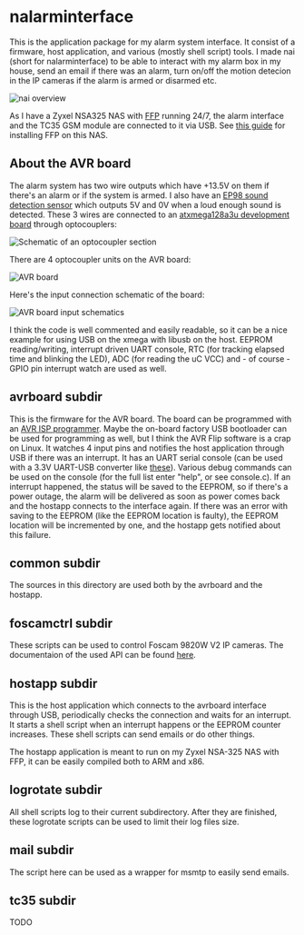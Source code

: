 nalarminterface
===============

This is the application package for my alarm system interface. It consist of a firmware, host application, and various (mostly shell script) tools. I made nai (short for nalarminterface) to be able to interact with my alarm box in my house, send an email if there was an alarm, turn on/off the motion detecion in the IP cameras if the alarm is armed or disarmed etc.

![nai overview](https://raw.github.com/nonoo/nalarminterface/master/contrib/systemoverview.png)

As I have a Zyxel NSA325 NAS with [FFP](http://zyxel.nas-central.org/wiki/FFP_as_zypkg) running 24/7, the alarm interface and the TC35 GSM module are connected to it via USB. See [this guide](http://dp.nonoo.hu/installing-ffp-on-zyxel-nsa325/) for installing FFP on this NAS.

About the AVR board
-------------------

The alarm system has two wire outputs which have +13.5V on them if there's an alarm or if the system is armed. I also have an [EP98 sound detection sensor](http://www.ebay.com/sch/i.html?_odkw=ep98+sound&_osacat=0&_from=R40&_trksid=p2045573.m570.l1313.TR0.TRC0.Xep98+sound+detection+sensor&_nkw=ep98+sound+detection+sensor&_sacat=0) which outputs 5V and 0V when a loud enough sound is detected. These 3 wires are connected to an [atxmega128a3u development board](http://100mhz.com/avr-xmega-avr32/development-boards/avr-xmega128a3u-usb-development-mini-board-1089.html) through optocouplers:

![Schematic of an optocoupler section](https://raw.github.com/nonoo/nalarminterface/master/contrib/optocoupler.png)

There are 4 optocoupler units on the AVR board:

![AVR board](https://raw.github.com/nonoo/nalarminterface/master/contrib/avrboard.jpg)

Here's the input connection schematic of the board:

![AVR board input schematics](https://raw.github.com/nonoo/nalarminterface/master/contrib/avrboardinputs.png)

I think the code is well commented and easily readable, so it can be a nice example for using USB on the xmega with libusb on the host. EEPROM reading/writing, interrupt driven UART console, RTC (for tracking elapsed time and blinking the LED), ADC (for reading the uC VCC) and - of course - GPIO pin interrupt watch are used as well.

avrboard subdir
---------------
This is the firmware for the AVR board. The board can be programmed with an [AVR ISP programmer](http://100mhz.com/avr-xmega-avr32/programmer-debugger-socket-adapter/avr-programmer-usb-avrisp-xpii-avrisp-mkii-mk2-compliant-supports-xmega-pdi-951.html). Maybe the on-board factory USB bootloader can be used for programming as well, but I think the AVR Flip software is a crap on Linux.
It watches 4 input pins and notifies the host application through USB if there was an interrupt.
It has an UART serial console (can be used with a 3.3V UART-USB converter like [these](http://www.ebay.com/sch/i.html?_odkw=ftdi+3.3v&_osacat=0&_from=R40&_trksid=p2045573.m570.l1313.TR10.TRC0.A0.Xusb+serial+3.3v&_nkw=usb+serial+3.3v&_sacat=0)).
Various debug commands can be used on the console (for the full list enter "help", or see console.c).
If an interrupt happened, the status will be saved to the EEPROM, so if there's a power outage, the alarm will be delivered as soon as power comes back and the hostapp connects to the interface again. If there was an error with saving to the EEPROM (like the EEPROM location is faulty), the EEPROM location will be incremented by one, and the hostapp gets notified about this failure.

common subdir
-------------
The sources in this directory are used both by the avrboard and the hostapp.

foscamctrl subdir
-----------------
These scripts can be used to control Foscam 9820W V2 IP cameras.
The documentaion of the used API can be found [here](http://foscam.us/forum/cgi-sdk-for-hd-camera-t6045.html).

hostapp subdir
--------------
This is the host application which connects to the avrboard interface through USB, periodically checks the connection and waits for an interrupt.
It starts a shell script when an interrupt happens or the EEPROM counter increases. These shell scripts can send emails or do other things.

The hostapp application is meant to run on my Zyxel NSA-325 NAS with FFP, it can be easily compiled both to ARM and x86.

logrotate subdir
----------------
All shell scripts log to their current subdirectory. After they are finished, these logrotate scripts can be used to limit their log files size.

mail subdir
-----------
The script here can be used as a wrapper for msmtp to easily send emails.

tc35 subdir
-----------
TODO
